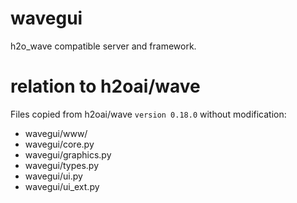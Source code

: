 # wavegui

h2o_wave compatible server and framework.


# relation to h2oai/wave

Files copied from h2oai/wave `version 0.18.0` without modification:
* wavegui/www/
* wavegui/core.py
* wavegui/graphics.py
* wavegui/types.py
* wavegui/ui.py
* wavegui/ui_ext.py